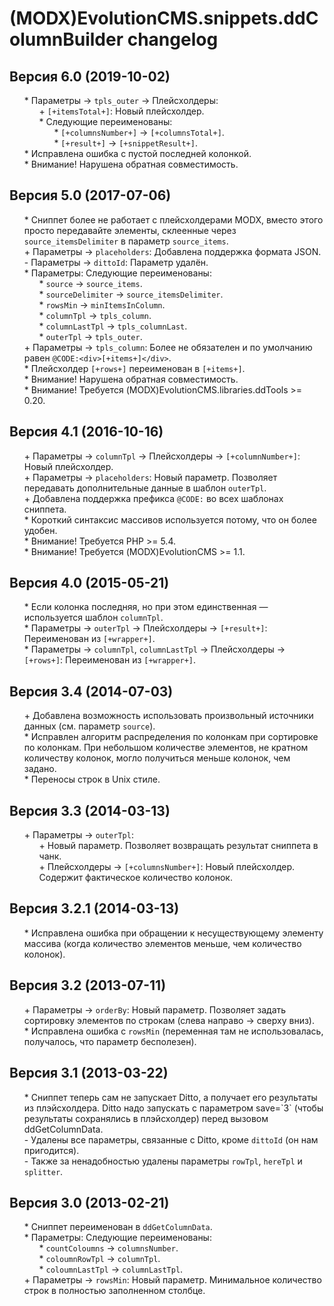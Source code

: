 # (MODX)EvolutionCMS.snippets.ddColumnBuilder changelog


## Версия 6.0 (2019-10-02)
* \* Параметры → `tpls_outer` → Плейсхолдеры:
	* \+ `[+itemsTotal+]`: Новый плейсхолдер.
	* \* Следующие переименованы:
		* \* `[+columnsNumber+]` → `[+columnsTotal+]`.
		* \* `[+result+]` → `[+snippetResult+]`.
* \* Исправлена ошибка с пустой последней колонкой.
* \* Внимание! Нарушена обратная совместимость.


## Версия 5.0 (2017-07-06)
* \* Сниппет более не работает с плейсхолдерами MODX, вместо этого просто передавайте элементы, склеенные через `source_itemsDelimiter` в параметр `source_items`.
* \+ Параметры → `placeholders`: Добавлена поддержка формата JSON.
* \- Параметры → `dittoId`: Параметр удалён.
* \* Параметры: Следующие переименованы:
	* \* `source` → `source_items`.
	* \* `sourceDelimiter` → `source_itemsDelimiter`.
	* \* `rowsMin` → `minItemsInColumn`.
	* \* `columnTpl` → `tpls_column`.
	* \* `columnLastTpl` → `tpls_columnLast`.
	* \* `outerTpl` → `tpls_outer`.
* \+ Параметры → `tpls_column`: Более не обязателен и по умолчанию равен `@CODE:<div>[+items+]</div>`.
* \* Плейсхолдер `[+rows+]` переименован в `[+items+]`.
* \* Внимание! Нарушена обратная совместимость.
* \* Внимание! Требуется (MODX)EvolutionCMS.libraries.ddTools >= 0.20.


## Версия 4.1 (2016-10-16)
* \+ Параметры → `columnTpl` → Плейсхолдеры → `[+columnNumber+]`: Новый плейсхолдер.
* \+ Параметры → `placeholders`: Новый параметр. Позволяет передавать дополнительные данные в шаблон `outerTpl`.
* \+ Добавлена поддержка префикса `@CODE:` во всех шаблонах сниппета.
* \* Короткий синтаксис массивов используется потому, что он более удобен.
* \* Внимание! Требуется PHP >= 5.4.
* \* Внимание! Требуется (MODX)EvolutionCMS >= 1.1.


## Версия 4.0 (2015-05-21)
* \* Если колонка последняя, но при этом единственная — используется шаблон `columnTpl`.
* \* Параметры → `outerTpl` → Плейсхолдеры → `[+result+]`: Переименован из `[+wrapper+]`.
* \* Параметры → `columnTpl`, `columnLastTpl` → Плейсхолдеры → `[+rows+]`: Переименован из `[+wrapper+]`.


## Версия 3.4 (2014-07-03)
* \+ Добавлена возможность использовать произвольный источники данных (см. параметр `source`).
* \* Исправлен алгоритм распределения по колонкам при сортировке по колонкам. При небольшом количестве элементов, не кратном количеству колонок, могло получиться меньше колонок, чем задано.
* \* Переносы строк в Unix стиле.


## Версия 3.3 (2014-03-13)
* \+ Параметры → `outerTpl`:
	* \+ Новый параметр. Позволяет возвращать результат сниппета в чанк.
	* \+ Плейсхолдеры → `[+columnsNumber+]`: Новый плейсхолдер. Содержит фактическое количество колонок.


## Версия 3.2.1 (2014-03-13)
* \* Исправлена ошибка при обращении к несуществующему элементу массива (когда количество элементов меньше, чем количество колонок).


## Версия 3.2 (2013-07-11)
* \+ Параметры → `orderBy`: Новый параметр. Позволяет задать сортировку элементов по строкам (слева направо → сверху вниз).
* \* Исправлена ошибка с `rowsMin` (переменная там не использовалась, получалось, что параметр бесполезен).


## Версия 3.1 (2013-03-22)
* \* Сниппет теперь сам не запускает Ditto, а получает его результаты из плэйсхолдера. Ditto надо запускать с параметром save=\`3\` (чтобы результаты сохранялись в плэйсхолдер) перед вызовом ddGetColumnData.
* \- Удалены все параметры, связанные с Ditto, кроме `dittoId` (он нам пригодится).
* \- Также за ненадобностью удалены параметры `rowTpl`, `hereTpl` и `splitter`.


## Версия 3.0 (2013-02-21)
* \* Сниппет переименован в `ddGetColumnData`.
* \* Параметры: Следующие переименованы:
	* \* `countColoumns` → `columnsNumber`.
	* \* `coloumnRowTpl` → `columnTpl`.
	* \* `coloumnLastTpl` → `columnLastTpl`.
* \+ Параметры → `rowsMin`: Новый параметр. Минимальное количество строк в полностью заполненном столбце.


<link rel="stylesheet" type="text/css" href="https://raw.githack.com/DivanDesign/CSS.ddMarkdown/master/style.min.css" />
<style>ul{list-style:none;}</style>